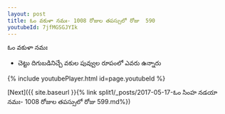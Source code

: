 ```yaml
---
layout: post
title: ఓం వకుళా నమః- 1008 రోజుల తపస్సులో రోజు  590
youtubeId: 7jfMGSGJYIk
---
```

 
 
 ఓం వకుళా నమః  
 
 -  చెట్టు దిగుబడినిచ్చే వకుల పువ్వుల రూపంలో ఎవరు ఉన్నారు 
 
  
 
  
 
 
 
 
 
 


{% include youtubePlayer.html id=page.youtubeId %}
 
[Next]({{ site.baseurl }}{% link  split1/_posts/2017-05-17-ఓం సింహ నడయా నమః- 1008 రోజుల తపస్సులో రోజు  599.md%})
 
